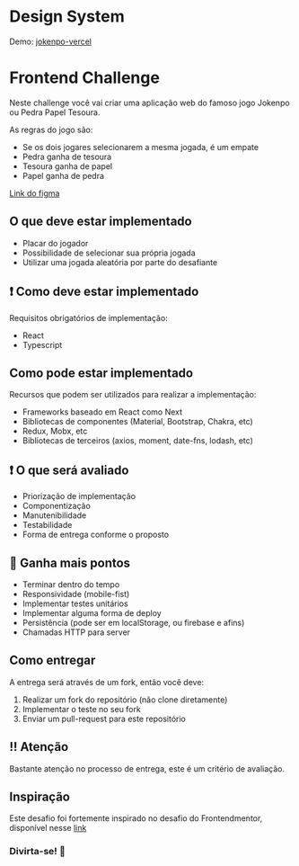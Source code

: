 # Design System

Demo: [jokenpo-vercel](https://frontend-challenge-1-neon.vercel.app/)

# Frontend Challenge

Neste challenge você vai criar uma aplicação web do famoso jogo Jokenpo ou Pedra Papel Tesoura.

As regras do jogo são:
- Se os dois jogares selecionarem a mesma jogada, é um empate
- Pedra ganha de tesoura
- Tesoura ganha de papel
- Papel ganha de pedra

[Link do figma](https://www.figma.com/file/cZbM9GaHGZK7XeXWpv3iyE/Frontend-Challenge?node-id=4%3A2)

## O que deve estar implementado

- Placar do jogador
- Possibilidade de selecionar sua própria jogada
- Utilizar uma jogada aleatória por parte do desafiante

## :heavy_exclamation_mark: Como deve estar implementado
Requisitos obrigatórios de implementação:

- React
- Typescript

## Como pode estar implementado
Recursos que podem ser utilizados para realizar a implementação:

- Frameworks baseado em React como Next
- Bibliotecas de componentes (Material, Bootstrap, Chakra, etc)
- Redux, Mobx, etc
- Bibliotecas de terceiros (axios, moment, date-fns, lodash, etc)

## :heavy_exclamation_mark: O que será avaliado
- Priorização de implementação
- Componentização
- Manutenibilidade
- Testabilidade
- Forma de entrega conforme o proposto

## :cherries: Ganha mais pontos 
- Terminar dentro do tempo
- Responsividade (mobile-fist)
- Implementar testes unitários
- Implementar alguma forma de deploy
- Persistência (pode ser em localStorage, ou firebase e afins)
- Chamadas HTTP para server

## Como entregar
A entrega será através de um fork, então você deve:

1. Realizar um fork do repositório (não clone diretamente)
2. Implementar o teste no seu fork
3. Enviar um pull-request para este repositório

## :bangbang: Atenção
Bastante atenção no processo de entrega, este é um critério de avaliação.

## Inspiração
Este desafio foi fortemente inspirado no desafio do Frontendmentor, disponível nesse [link](https://www.frontendmentor.io/challenges/rock-paper-scissors-game-pTgwgvgH)

### Divirta-se! :rocket:

